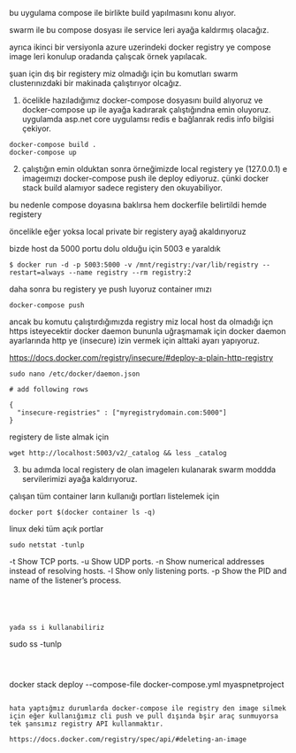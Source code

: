 bu uygulama compose ile birlikte build yapılmasını konu alıyor.

swarm ile bu compose dosyası ile service leri ayağa kaldırmış olacağız.

ayrıca ikinci bir versiyonla azure uzerindeki docker registry ye compose image leri konulup oradanda çalışcak örnek yapılacak.

şuan için dış bir registery miz olmadığı için bu komutları swarm clusterınızdaki bir makinada çalıştırıyor olcağız.


1. öcelikle hazıladığımız docker-compose dosyasını build alıyoruz ve docker-compose up ile ayağa kadırarak çalıştığındna emin oluyoruz. uygulamda asp.net core uygulamsı redis e bağlanrak redis info bilgisi çekiyor.

```
docker-compose build .
docker-compose up
```
2. çalıştığın emin olduktan sonra örneğimizde local registery ye (127.0.0.1) e imageımızı docker-compose push ile deploy ediyoruz. çünki docker stack build alamıyor sadece registery den okuyabiliyor.

bu nedenle compose doyasına baklırsa hem dockerfile belirtildi hemde registery

öncelikle eğer yoksa local private bir registery ayağ akaldırıyoruz

bizde host da 5000 portu dolu olduğu için 5003 e yaraldık

```
$ docker run -d -p 5003:5000 -v /mnt/registry:/var/lib/registry --restart=always --name registry --rm registry:2
```
daha sonra bu registery ye push luyoruz container ımızı


```
docker-compose push 
```

ancak bu komutu çalıştırdığımızda registry miz local host  da olmadığı içn https isteyecektir docker daemon bununla uğraşmamak için docker daemon ayarlarında http ye (insecure) izin vermek için alttaki ayarı yapıyoruz.

https://docs.docker.com/registry/insecure/#deploy-a-plain-http-registry

```
sudo nano /etc/docker/daemon.json

# add following rows

{
  "insecure-registries" : ["myregistrydomain.com:5000"]
}

```



registery de liste almak için

```
wget http://localhost:5003/v2/_catalog && less _catalog
```


3. bu adımda local registery de olan imagelerı kulanarak swarm moddda servilerimizi ayağa kaldırıyoruz.


çalışan tüm container ların kullanığı portları listelemek için

```
docker port $(docker container ls -q)
```
linux deki tüm açık portlar

```
sudo netstat -tunlp
```

-t Show TCP ports.
-u Show UDP ports.
-n Show numerical addresses instead of resolving hosts.
-l Show only listening ports.
-p Show the PID and name of the listener’s process.


```




yada ss i kullanabiliriz

```
sudo ss -tunlp
```



```
docker stack deploy --compose-file docker-compose.yml myaspnetproject
```

hata yaptığmız durumlarda docker-compose ile registry den image silmek için eğer kullanığımız cli push ve pull dışında bşir araç sunmuyorsa tek şansımız registry API kullanmaktır.

https://docs.docker.com/registry/spec/api/#deleting-an-image



